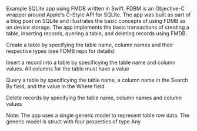 Example SQLite app using FMDB written in Swift. FDBM is an Objective-C wrapper around Apple's C-Style API for SQLite. The app was built as part of a blog post on SQLite and illustrates the basic concepts of using FDMB as on device storage. The app implements the basic transactions of creating a table, inserting records, quering a table, and deleting records using FMDB. 

Create a table by specifying the table name, column names and their respective types (see FDMB repo for details)

Insert a record into a table by specificying the table name and column values. All columns for the table must have a value

Query a table by specificying the table name, a column name in the Search By field, and the value in the Where field

Delete records by specifying the table name, column names and column values


Note: The app uses a single generic model to represent table row data. The generic model is struct with four properties of type Any
